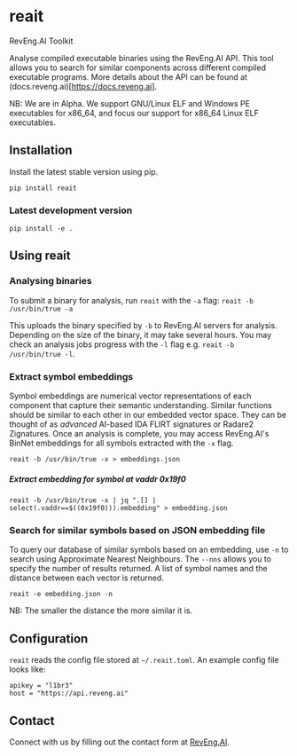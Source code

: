 # reait
RevEng.AI Toolkit

Analyse compiled executable binaries using the RevEng.AI API. This tool allows you to search for similar components across different compiled executable programs. More details about the API can be found at (docs.reveng.ai)[https://docs.reveng.ai].

NB: We are in Alpha. We support GNU/Linux ELF and Windows PE executables for x86_64, and focus our support for x86_64 Linux ELF executables. 

## Installation

Install the latest stable version using pip.

`pip install reait`

### Latest development version

`pip install -e .`

## Using reait

### Analysing binaries
To submit a binary for analysis, run `reait` with the `-a` flag:
`reait -b /usr/bin/true -a`

This uploads the binary specified by `-b` to RevEng.AI servers for analysis. Depending on the size of the binary, it may take several hours. You may check an analysis jobs progress with the `-l` flag e.g. `reait -b /usr/bin/true -l`.

### Extract symbol embeddings
Symbol embeddings are numerical vector representations of each component that capture their semantic understanding. Similar functions should be similar to each other in our embedded vector space. They can be thought of as *advanced* AI-based IDA FLIRT signatures or Radare2 Zignatures.
Once an analysis is complete, you may access RevEng.AI's BinNet embeddings for all symbols extracted with the `-x` flag. 

`reait -b /usr/bin/true -x > embeddings.json`

##### Extract embedding for symbol at vaddr 0x19f0
`reait -b /usr/bin/true -x | jq ".[] | select(.vaddr==$((0x19f0))).embedding" > embedding.json`


### Search for similar symbols based on JSON embedding file
To query our database of similar symbols based on an embedding, use `-n` to search using Approximate Nearest Neighbours. The `--nns` allows you to specify the number of results returned. A list of symbol names and the distance between each vector is returned. 

`reait -e embedding.json -n`

NB: The smaller the distance the more similar it is.

## Configuration

`reait` reads the config file stored at `~/.reait.toml`. An example config file looks like:

```
apikey = "l1br3"
host = "https://api.reveng.ai"
```

## Contact
Connect with us by filling out the contact form at [RevEng.AI](https://reveng.ai).
